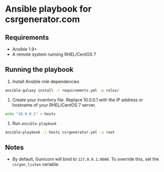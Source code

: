# Ansible playbook for csrgenerator.com

## Requirements

 - Ansible 1.9+
 - A remote system running RHEL/CentOS 7

## Running the playbook

  1. Install Ansible role dependencies
  ``` bash
  ansible-galaxy install -r requirements.yml -p roles/
  ```

  1. Create your inventory file. Replace 10.0.0.1 with the IP address or hostname of your RHEL/CentOS 7 server.
  ``` bash
  echo "10.0.0.1" > hosts
  ```

  1. Run `ansible-playbook`
  ``` bash
  ansible-playbook -i hosts csrgenerator.yml -u root
  ```

## Notes

 - By default, Gunicorn will bind to `127.0.0.1:8080`. To override this, set the `csrgen_listen` variable.
